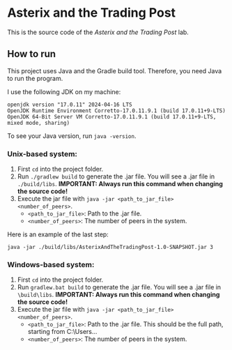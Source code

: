 # Asterix and the Trading Post

This is the source code of the *Asterix and the Trading Post* lab.

## How to run

This project uses Java and the Gradle build tool. Therefore, you need Java to run the program.

I use the following JDK on my machine:

    openjdk version "17.0.11" 2024-04-16 LTS
    OpenJDK Runtime Environment Corretto-17.0.11.9.1 (build 17.0.11+9-LTS)
    OpenJDK 64-Bit Server VM Corretto-17.0.11.9.1 (build 17.0.11+9-LTS, mixed mode, sharing)

To see your Java version, run `java -version`.

### Unix-based system:

1. First `cd` into the project folder.
2. Run `./gradlew build` to generate the .jar file. You will see a .jar file in `./build/libs`. **IMPORTANT: Always run this command when changing the source code!**
3. Execute the jar file with `java -jar <path_to_jar_file> <number_of_peers>`. 
   - `<path_to_jar_file>`: Path to the .jar file.
   - `<number_of_peers>`: The number of peers in the system.

Here is an example of the last step:

    java -jar ./build/libs/AsterixAndTheTradingPost-1.0-SNAPSHOT.jar 3

### Windows-based system:

1. First `cd` into the project folder.
2. Run `gradlew.bat build` to generate the .jar file. You will see a .jar file in `\build\libs`. **IMPORTANT: Always run this command when changing the source code!**
3. Execute the jar file with `java -jar <path_to_jar_file> <number_of_peers>`.
   - `<path_to_jar_file>`: Path to the .jar file. This should be the full path, starting from C:\Users\...
   - `<number_of_peers>`: The number of peers in the system.